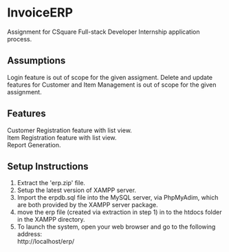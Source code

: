 # InvoiceERP
Assignment for CSquare Full-stack Developer Internship application process.

## Assumptions
Login feature is out of scope for the given assigment.
Delete and update features for Customer and Item Management is out of scope for the given assignment.

## Features
Customer Registration feature with list view. <br/>
Item Registration feature with list view. <br/>
Report Generation.

## Setup Instructions
1. Extract the 'erp.zip' file.
2. Setup the latest version of XAMPP server.
3. Import the erpdb.sql file into the MySQL server, via PhpMyAdim, which are both provided by the XAMPP server package.
4. move the erp file (created via extraction in step 1) in to the htdocs folder in the XAMPP directory.
5. To launch the system, open your web browser and go to the following address: <br/>
http://localhost/erp/

